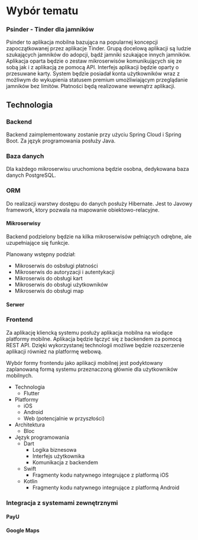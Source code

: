 # Wybór tematu
### Psinder - Tinder dla jamników
Psinder to aplikacja mobilna bazująca na popularnej koncepcji zapoczątkowanej przez aplikacje Tinder. Grupą docelową aplikacji są ludzie szukających jamników do adopcji, bądź jamniki szukające innych jamników. Aplikacja oparta będzie o zestaw mikroserwisów komunikujących się ze sobą jak i z aplikacją ze pomocą API. Interfejs aplikacji będzie oparty o przesuwane karty. System będzie posiadał konta użytkowników wraz z możliwym do wykupienia statusem premium umożliwiającym przeglądanie jamników bez limitów. Płatności będą realizowane wewnątrz aplikacji.

## Technologia

### Backend
Backend zaimplementowany zostanie przy użyciu Spring Cloud i Spring Boot. Za język programowania posłuży Java.

### Baza danych
Dla każdego mikroserwisu uruchomiona będzie osobna, dedykowana baza danych PostgreSQL.

### ORM 
Do realizacji warstwy dostępu do danych posłuży Hibernate. Jest to Javowy framework, ktory pozwala na mapowanie obiektowo-relacyjne.

#### Mikroserwisy
Backend podzielony będzie na kilka mikroserwisów pełniących odrębne, ale uzupełniające się funkcje.

Planowany wstępny podział:
* Mikroserwis do osbsługi płatności
* Mikroserwis do autoryzacji i autentykacji
* Mikroserwis do obsługi kart
* Mikroserwis do obsługi użytkowników
* Mikroserwis do obsługi map


#### Serwer

### Frontend
Za aplikację kliencką systemu posłuży aplikacja mobilna na wiodące platformy mobilne. Aplikacja będzie łączyć się z backendem za pomocą REST API. Dzięki wykorzystanej technologii możliwe będzie rozszerzenie aplikacji również na platformę webową.

Wybór formy frontendu jako aplikacji mobilnej jest podyktowany zaplanowaną formą systemu przeznaczoną głównie dla użytkowników mobilnych.

* Technologia
  * Flutter
* Platformy
  * iOS
  * Android
  * Web (potencjalnie w przyszłości)
* Architektura
  * Bloc
* Język programowania
  * Dart
    * Logika biznesowa
    * Interfejs użytkownika
    * Komunikacja z backendem
  * Swift
    * Fragmenty kodu natywnego integrujące z platformą iOS
  * Kotlin
    * Fragmenty kodu natywnego integrujące z platformą Android
    
### Integracja z systemami zewnętrznymi

#### PayU

#### Google Maps
